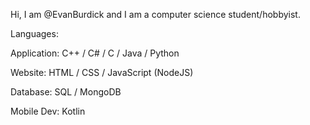 Hi, I am @EvanBurdick and I am a computer science student/hobbyist. 

Languages:


Application: C++ / C# / C / Java / Python

Website: HTML / CSS / JavaScript (NodeJS)

Database: SQL / MongoDB

Mobile Dev: Kotlin
